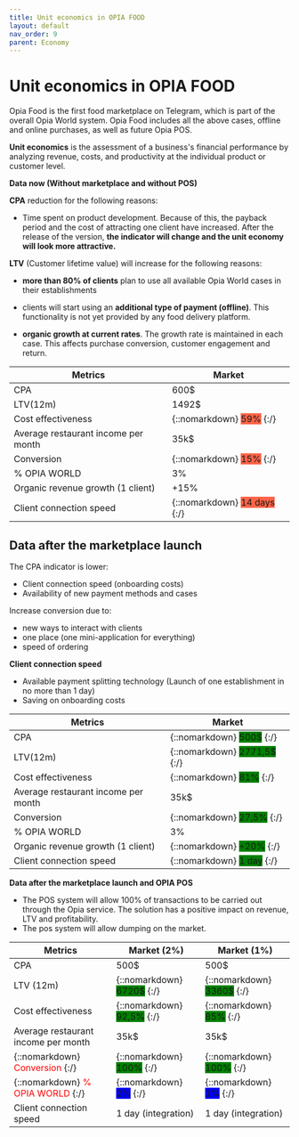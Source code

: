 ```yaml
---
title: Unit economics in OPIA FOOD
layout: default
nav_order: 9
parent: Economy
---
```


# Unit economics in OPIA FOOD

Opia Food is the first food marketplace on Telegram, which is part of the overall Opia World system. Opia Food includes all the above cases, offline and online purchases, as well as future Opia POS.

**Unit economics** is the assessment of a business's financial performance by analyzing revenue, costs, and productivity at the individual product or customer level.

**Data now (Without marketplace and without POS)**

**CPA** reduction for the following reasons:

- Time spent on product development. Because of this, the payback period and the cost of attracting one client have increased. After the release of the version, **the indicator will change and the unit economy will look more attractive.**

**LTV** (Customer lifetime value) will increase for the following reasons:

- **more than 80% of clients** plan to use all available Opia World cases in their establishments

- clients will start using an **additional type of payment (offline)**. This functionality is not yet provided by any food delivery platform.

- **organic growth at current rates**. The growth rate is maintained in each case. This affects purchase conversion, customer engagement and return.

| Metrics | Market |
| ----------- | ----------- |
| CPA | 600$ |
| LTV(12m) | 1492$ |
| Cost effectiveness | {::nomarkdown} <text style= "background-color:tomato;">59%</text> {:/} |
| Average restaurant income per month | 35k$ |
| Conversion | {::nomarkdown} <text style= "background-color:tomato;">15%</text> {:/} |
| % OPIA WORLD | 3% |
| Organic revenue growth (1 client) | +15% |
| Client connection speed | {::nomarkdown} <text style= "background-color:tomato;">14 days</text> {:/} |

## Data after the marketplace launch

The СPA indicator is lower:

- Client connection speed (onboarding costs)
- Availability of new payment methods and cases

Increase conversion due to:

- new ways to interact with clients
- one place (one mini-application for everything)
- speed of ordering

**Client connection speed**

- Available payment splitting technology (Launch of one establishment in no more than 1 day)
- Saving on onboarding costs

| Metrics | Market |
| ----------- | ----------- |
| CPA | {::nomarkdown} <text style= "background-color:green;">500$</text> {:/} |
| LTV(12m) | {::nomarkdown} <text style= "background-color:green;">2771,5$</text> {:/} |
| Cost effectiveness | {::nomarkdown} <text style= "background-color:green;">81%</text> {:/} |
| Average restaurant income per month | 35k$ |
| Conversion | {::nomarkdown} <text style= "background-color:green;">27,5%</text> {:/} |
| % OPIA WORLD | 3% |
| Organic revenue growth (1 client) | {::nomarkdown} <text style= "background-color:green;">+20%</text> {:/} |
| Client connection speed | {::nomarkdown} <text style= "background-color:green;">1 day</text> {:/} |

**Data after the marketplace launch and OPIA POS**

- The POS system will allow 100% of transactions to be carried out through the Opia service. The solution has a positive impact on revenue, LTV and profitability.
- The pos system will allow dumping on the market.

| Metrics | Market (2%) | Market (1%)
| ----------- | ----------- | ----------- |
| CPA | 500$ | 500$ | 
| LTV (12m) | {::nomarkdown} <text style= "background-color:green;">6720$</text> {:/} | {::nomarkdown} <text style= "background-color:green;">3360$</text> {:/} | 
| Cost effectiveness | {::nomarkdown} <text style= "background-color:green;">92,5%</text> {:/} | {::nomarkdown} <text style= "background-color:green;">85%</text> {:/} | 
| Average restaurant income per month | 35k$ | 35k$ | 
| {::nomarkdown} <font color="red">Conversion</font> {:/} | {::nomarkdown} <text style= "background-color:green;">100%</text> {:/} | {::nomarkdown} <text style= "background-color:green;">100%</text> {:/} | 
| {::nomarkdown} <font color="red">% OPIA WORLD </font> {:/} | {::nomarkdown} <text style= "background-color:blue;">2%</text> {:/} | {::nomarkdown} <text style= "background-color:blue;">1%</text> {:/} | 
| Client connection speed | 1 day (integration) | 1 day (integration) | 

